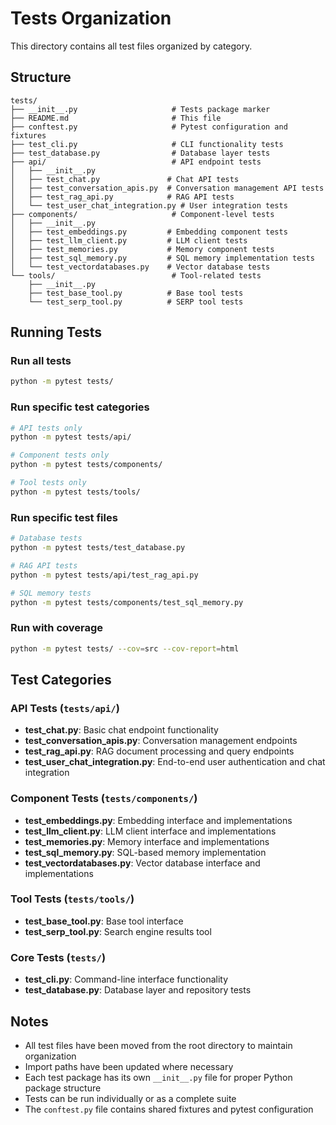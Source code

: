 # Tests Organization

This directory contains all test files organized by category.

## Structure

```
tests/
├── __init__.py                     # Tests package marker
├── README.md                       # This file
├── conftest.py                     # Pytest configuration and fixtures
├── test_cli.py                     # CLI functionality tests
├── test_database.py                # Database layer tests
├── api/                            # API endpoint tests
│   ├── __init__.py
│   ├── test_chat.py               # Chat API tests
│   ├── test_conversation_apis.py  # Conversation management API tests
│   ├── test_rag_api.py            # RAG API tests
│   └── test_user_chat_integration.py # User integration tests
├── components/                     # Component-level tests
│   ├── __init__.py
│   ├── test_embeddings.py         # Embedding component tests
│   ├── test_llm_client.py         # LLM client tests
│   ├── test_memories.py           # Memory component tests
│   ├── test_sql_memory.py         # SQL memory implementation tests
│   └── test_vectordatabases.py    # Vector database tests
└── tools/                          # Tool-related tests
    ├── __init__.py
    ├── test_base_tool.py          # Base tool tests
    └── test_serp_tool.py          # SERP tool tests
```

## Running Tests

### Run all tests
```bash
python -m pytest tests/
```

### Run specific test categories
```bash
# API tests only
python -m pytest tests/api/

# Component tests only
python -m pytest tests/components/

# Tool tests only
python -m pytest tests/tools/
```

### Run specific test files
```bash
# Database tests
python -m pytest tests/test_database.py

# RAG API tests
python -m pytest tests/api/test_rag_api.py

# SQL memory tests
python -m pytest tests/components/test_sql_memory.py
```

### Run with coverage
```bash
python -m pytest tests/ --cov=src --cov-report=html
```

## Test Categories

### API Tests (`tests/api/`)
- **test_chat.py**: Basic chat endpoint functionality
- **test_conversation_apis.py**: Conversation management endpoints
- **test_rag_api.py**: RAG document processing and query endpoints
- **test_user_chat_integration.py**: End-to-end user authentication and chat integration

### Component Tests (`tests/components/`)
- **test_embeddings.py**: Embedding interface and implementations
- **test_llm_client.py**: LLM client interface and implementations
- **test_memories.py**: Memory interface and implementations
- **test_sql_memory.py**: SQL-based memory implementation
- **test_vectordatabases.py**: Vector database interface and implementations

### Tool Tests (`tests/tools/`)
- **test_base_tool.py**: Base tool interface
- **test_serp_tool.py**: Search engine results tool

### Core Tests (`tests/`)
- **test_cli.py**: Command-line interface functionality
- **test_database.py**: Database layer and repository tests

## Notes

- All test files have been moved from the root directory to maintain organization
- Import paths have been updated where necessary
- Each test package has its own `__init__.py` file for proper Python package structure
- Tests can be run individually or as a complete suite
- The `conftest.py` file contains shared fixtures and pytest configuration 